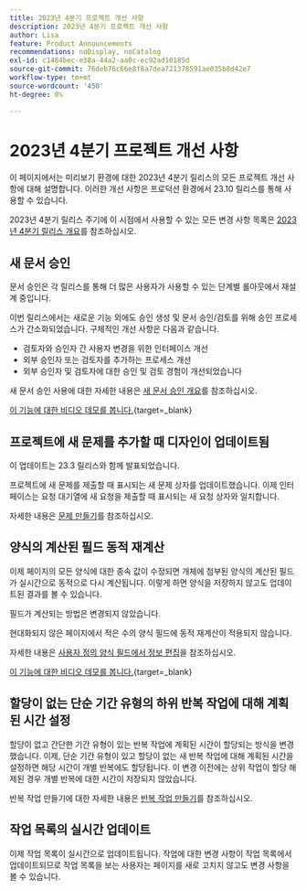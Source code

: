 ```yaml
---
title: 2023년 4분기 프로젝트 개선 사항
description: 2023년 4분기 프로젝트 개선 사항
author: Lisa
feature: Product Announcements
recommendations: noDisplay, noCatalog
exl-id: c1484bec-e38a-44a2-aa0c-ec92ad10185d
source-git-commit: 76deb76c66e8f8a7dea721378591ae035b8d42e7
workflow-type: tm+mt
source-wordcount: '450'
ht-degree: 0%

---
```


# 2023년 4분기 프로젝트 개선 사항

이 페이지에서는 미리보기 환경에 대한 2023년 4분기 릴리스의 모든 프로젝트 개선 사항에 대해 설명합니다. 이러한 개선 사항은 프로덕션 환경에서 23.10 릴리스를 통해 사용할 수 있습니다.

2023년 4분기 릴리스 주기에 이 시점에서 사용할 수 있는 모든 변경 사항 목록은 [2023년 4분기 릴리스 개요](/help/quicksilver/product-announcements/product-releases/23-q4-release-activity/23-q4-release-overview.md)를 참조하십시오.

## 새 문서 승인

문서 승인은 각 릴리스를 통해 더 많은 사용자가 사용할 수 있는 단계별 롤아웃에서 재설계 중입니다.

이번 릴리스에서는 새로운 기능 외에도 승인 생성 및 문서 승인/검토를 위해 승인 프로세스가 간소화되었습니다. 구체적인 개선 사항은 다음과 같습니다.

* 검토자와 승인자 간 사용자 변경을 위한 인터페이스 개선
* 외부 승인자 또는 검토자를 추가하는 프로세스 개선
* 외부 승인자 및 검토자에 대한 승인 및 검토 경험이 개선되었습니다

새 문서 승인 사용에 대한 자세한 내용은 [새 문서 승인 개요](/help/quicksilver/review-and-approve-work/document-reviews-and-approvals/document-approvals-overview.md)를 참조하십시오.

[이 기능에 대한 비디오 데모를 봅니다.](https://video.tv.adobe.com/v/3424867){target=_blank}

## 프로젝트에 새 문제를 추가할 때 디자인이 업데이트됨

이 업데이트는 23.3 릴리스와 함께 발표되었습니다.

프로젝트에 새 문제를 제출할 때 표시되는 새 문제 상자를 업데이트했습니다. 이제 인터페이스는 요청 대기열에 새 요청을 제출할 때 표시되는 새 요청 상자와 일치합니다.

자세한 내용은 [문제 만들기](/help/quicksilver/manage-work/issues/manage-issues/create-issues.md)를 참조하십시오.

## 양식의 계산된 필드 동적 재계산

이제 페이지의 모든 양식에 대한 종속 값이 수정되면 개체에 첨부된 양식의 계산된 필드가 실시간으로 동적으로 다시 계산됩니다. 이렇게 하면 양식을 저장하지 않고도 업데이트된 결과를 볼 수 있습니다.

필드가 계산되는 방법은 변경되지 않았습니다.

현대화되지 않은 페이지에서 적은 수의 양식 필드에 동적 재계산이 적용되지 않습니다.

자세한 내용은 [사용자 정의 양식 필드에서 정보 편집](/help/quicksilver/workfront-basics/work-with-custom-forms/edit-custom-forms.md)을 참조하십시오.

[이 기능에 대한 비디오 데모를 봅니다.](https://video.tv.adobe.com/v/3422678/){target=_blank}

## 할당이 없는 단순 기간 유형의 하위 반복 작업에 대해 계획된 시간 설정

할당이 없고 간단한 기간 유형이 있는 반복 작업에 계획된 시간이 할당되는 방식을 변경했습니다. 이제, 단순 기간 유형이 있고 할당이 없는 새 반복 작업에 대해 계획된 시간을 설정하면 해당 시간이 개별 반복에도 할당됩니다. 이 변경 이전에는 상위 작업이 할당 해제된 경우 개별 반복에 대한 시간이 저장되지 않았습니다.

반복 작업 만들기에 대한 자세한 내용은 [반복 작업 만들기](/help/quicksilver/manage-work/tasks/create-tasks/create-recurring-tasks.md)를 참조하십시오.

## 작업 목록의 실시간 업데이트

이제 작업 목록이 실시간으로 업데이트됩니다. 작업에 대한 변경 사항이 작업 목록에서 업데이트되므로 작업 목록을 보는 사용자는 페이지를 새로 고치지 않고도 변경 사항을 볼 수 있습니다.
